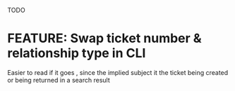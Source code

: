 TODO

# FEATURE: Swap ticket number & relationship type in CLI

Easier to read if it goes <verb> <object>, since the implied subject it the ticket being created or being returned in a search result


[not needed for mvp]: 7 (CAUSED_BY)
